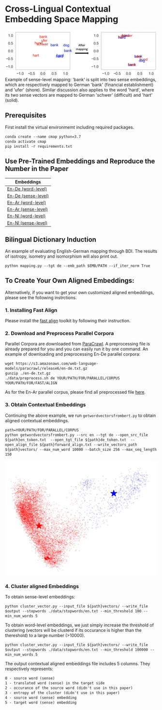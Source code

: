 # Cross-Lingual Contextual Embedding Space Mapping
![sense-level](https://github.com/fe1ixxu/Contextual_Mapping/blob/main/figures/sense-level.png)
Example of sense-level mapping: 'bank' is split into two sense embeddings, which are respectively mapped to German 'bank' (financial establishment) and 'ufer' (shore). Similar discussion also applies to the word 'hard', where its two sense vectors are mapped to German 'schwer' (difficult) and 'hart' (solid).

## Prerequisites
First install the virtual environmemt including required packages.

```
conda create --name cmap python=3.7
conda activate cmap
pip install -r requirements.txt
```

## Use Pre-Trained Embeddings and Reproduce the Number in the Paper
|    Embeddings    | 
| ---------- | 
| [En-De (word-level)](https://drive.google.com/file/d/1Yg6hkRvVbF0by34JA02uiJl-4BidI-nN/view?usp=sharing) | 
| [En-De (sense-level)](https://drive.google.com/file/d/1dFb0lxqlBZpjLTmLYiKdxE-Kh48T2SBc/view?usp=sharing) |
| [En-Ar (word-level)](https://drive.google.com/file/d/16Dj3I61sMWqjdXrbWerKFEHquCbV8ZoR/view?usp=sharing) |
| [En-Ar (sense-level)](https://drive.google.com/file/d/1P91Yw2CTkT4TTW99O3dasqq95a73zyjz/view?usp=sharing) |
| [En-Nl (word-level)](https://drive.google.com/file/d/1y0bLLasdsKRxlnadMk5qt8O8T4vjzESn/view?usp=sharing)|
| [En-Nl (sense-level)](https://drive.google.com/file/d/17ojesGWxFMQfo9v19os2FJE4JHeoM0sh/view?usp=sharing)| 

## Bilingual Dictionary Induction
An example of evaluating English-German mapping through BDI. The results of isotropy, isometry and isomorphism will also print out.
```
python mapping.py --tgt de --emb_path $EMB/PATH --if_iter_norm True
```

## To Create Your Own Aligned Embeddings:
Alternatively, if you want to get your own customized aligned embeddings, please see the following instrctions.

### 1. Installing Fast Align

Please install the [fast align](https://github.com/clab/fast_align) toolkit by following their instruction.

### 2. Download and Preprocess Parallel Corpora

Parallel Corpora are downloaded from [ParaCrawl](https://www.paracrawl.eu/). A preprocessing file is already prepared for you and you can easily run it by one command. An example of downloading and preprocessing En-De parallel corpora:
```
wget https://s3.amazonaws.com/web-language-models/paracrawl/release6/en-de.txt.gz
gunzip ./en-de.txt.gz
./data/preprocess.sh de YOUR/PATH/FOR/PARALLEL/CORPUS YOUR/PATH/FOR/FAST/ALIGN
```

As for the En-Ar parallel corpus, please find all preprocessed file [here](https://drive.google.com/drive/folders/1bHD7aATC0ZVio-c3kqbiFzoZzD9DN2qt?usp=sharing).

### 3. Obtain Contextual Embeddings

Continuing the above example, we run `getwordvectorsfrombert.py` to obtain aligned contextual embeddings.
```
path=YOUR/PATH/FOR/PARALLEL/CORPUS
python getwordvectorsfrombert.py --src en --tgt de --open_src_file ${path}en_token.txt  --open_tgt_file ${path}de_token.txt  --open_align_file ${path}forward_align.txt --write_vectors_path ${path}vectors/ --max_num_word 10000 --batch_size 256 --max_seq_length 150
```

![vectors](https://github.com/fe1ixxu/Contextual_Mapping/blob/main/figures/vectors.jpg)

### 4. Cluster aligned Embeddings

To obtain sense-level embeddings:
```
python cluster_vector.py --input_file ${path}vectors/ --write_file $output --stopwords ./data/stopwords/en.txt --min_threshold 100 --min_num_words 5 
```
To obtain word-level embeddings, we just simply increase the threshold of clustering (vectors will be clusterd if its occurance is higher than the thereshold) to a large number (>10000).

```
python cluster_vector.py --input_file ${path}vectors/ --write_file $output --stopwords ./data/stopwords/en.txt --min_threshold 100000 --min_num_words 5 
```

The output contextual aligned embeddings file includes 5 columns. They respectively represents:
```
0 - source word (sense)
1 - translated word (sense) in the target side
2 - occurance of the source word (didn't use in this paper)
3 - entropy of the cluster (didn't use in this paper)
4 - source word (sense) embedding
5 - target word (sense) embedding
```



